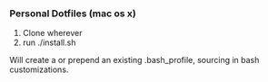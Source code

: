 ### Personal Dotfiles (mac os x)

1. Clone wherever
2. run ./install.sh


Will create a or prepend an existing .bash_profile, sourcing in bash customizations.
